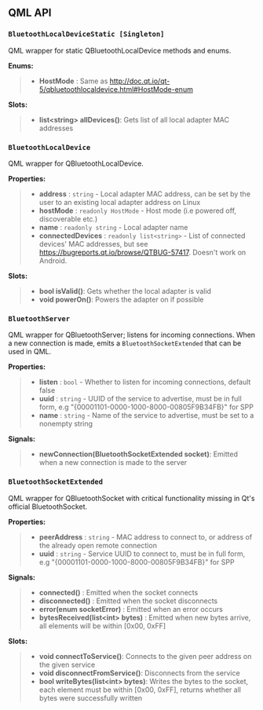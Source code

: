 QML API
-------

### `BluetoothLocalDeviceStatic [Singleton]`

QML wrapper for static QBluetoothLocalDevice methods and enums.

**Enums:**

>  - **HostMode** : Same as http://doc.qt.io/qt-5/qbluetoothlocaldevice.html#HostMode-enum

**Slots:**

>  - **list&lt;string&gt; allDevices()**: Gets list of all local adapter MAC addresses

### `BluetoothLocalDevice`

QML wrapper for QBluetoothLocalDevice.

**Properties:**

>  - **address** :  `string` - Local adapter MAC address, can be set by the user to an existing local adapter address on Linux
>  - **hostMode** : `readonly HostMode` -  Host mode (i.e powered off, discoverable etc.)
>  - **name** :     `readonly string` -  Local adapter name
>  - **connectedDevices** : `readonly list<string>` - List of connected devices' MAC addresses, but see https://bugreports.qt.io/browse/QTBUG-57417. Doesn't work on Android.

**Slots:**

>  - **bool isValid()**: Gets whether the local adapter is valid
>  - **void powerOn()**: Powers the adapter on if possible

### `BluetoothServer`

QML wrapper for QBluetoothServer; listens for incoming connections. When a new connection is made, emits a
`BluetoothSocketExtended` that can be used in QML.

**Properties:**

>  - **listen** :   `bool` -    Whether to listen for incoming connections, default false
>  - **uuid** :     `string` -  UUID of the service to advertise, must be in full form, e.g "{00001101-0000-1000-8000-00805F9B34FB}" for SPP
>  - **name** :     `string` -  Name of the service to advertise, must be set to a nonempty string

**Signals:**

>  - **newConnection(BluetoothSocketExtended socket)**: Emitted when a new connection is made to the server

### `BluetoothSocketExtended`

QML wrapper for QBluetoothSocket with critical functionality missing in Qt's official BluetoothSocket.

**Properties:**

>  - **peerAddress** :  `string` -  MAC address to connect to, or address of the already open remote connection
>  - **uuid** :         `string` -  Service UUID to connect to, must be in full form, e.g "{00001101-0000-1000-8000-00805F9B34FB}" for SPP

**Signals:**

>  - **connected()** :                      Emitted when the socket connects
>  - **disconnected()** :                   Emitted when the socket disconnects
>  - **error(enum socketError)** :          Emitted when an error occurs
>  - **bytesReceived(list&lt;int&gt; bytes)** :   Emitted when new bytes arrive, all elements will be within [0x00, 0xFF]

**Slots:**

>  - **void connectToService()**:           Connects to the given peer address on the given service
>  - **void disconnectFromService()**:      Disconnects from the service
>  - **bool writeBytes(list&lt;int&gt; bytes)**:  Writes the bytes to the socket, each element must be within [0x00, 0xFF], returns whether all bytes were successfully written
